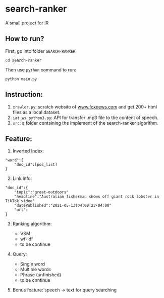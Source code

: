 # search-ranker
A small project for IR

## How to run?
First, go into folder `SEARCH-RANKER`:
```
cd search-ranker
```
Then use `python` command to run:
```
python main.py
```

## Instruction:
1. `xrawler.py`: scratch website of www.foxnews.com and get 200+ html files as a local dataset.
2. `iat_ws_python3.py`: API for transfer .mp3 file to the content of speech.
3. `src`: a folder containing the implement of the search-ranker algorithm. 

## Feature:
1. Inverted Index:
```
"word":{
    "doc_id":[pos_list]
}
```
2. Link Info:
```
"doc_id":{
    "topic":"great-outdoors"
    "headline":"Australian fisherman shows off giant rock lobster in TikTok video"
    "datePublished":"2021-05-13T04:00:23-04:00"
    "url":
}
```
3. Ranking algorithm:
   - VSM
   - wf-idf
   - to be continue
4. Query:
   - Single word
   - Multiple words 
   - Phrase (unfinished)
   - to be continue

5. Bonus feature:
    speech $\rightarrow$ text for query searching
